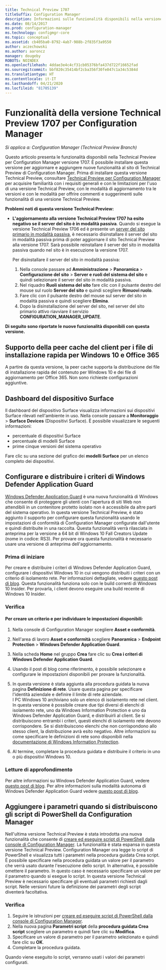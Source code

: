 ```yaml
---
title: Technical Preview 1707
titleSuffix: Configuration Manager
description: Informazioni sulle funzionalità disponibili nella versione Technical Preview 1707 per Configuration Manager.
ms.date: 08/14/2017
ms.prod: configuration-manager
ms.technology: configmgr-core
ms.topic: conceptual
ms.assetid: cb405ba0-8792-4ab7-988b-2f835f3a9550
author: aczechowski
ms.author: aaroncz
manager: dougeby
ROBOTS: NOINDEX
ms.openlocfilehash: 4ddae3e4c4cf31cb05376bfa437d722f16652fad
ms.sourcegitcommit: bbf820c35414bf2cba356f30fe047c1a34c5384d
ms.translationtype: HT
ms.contentlocale: it-IT
ms.lasthandoff: 04/21/2020
ms.locfileid: "81705139"
---
```

# <a name="capabilities-in-technical-preview-1707-for-configuration-manager"></a>Funzionalità della versione Technical Preview 1707 per Configuration Manager

*Si applica a: Configuration Manager (Technical Preview Branch)*

Questo articolo presenta le funzionalità disponibili nella Technical Preview per Configuration Manager versione 1707. È possibile installare questa versione per aggiornare e aggiungere nuove funzionalità al sito di Technical Preview di Configuration Manager. Prima di installare questa versione Technical Preview, consultare [Technical Preview per Configuration Manager](../../core/get-started/technical-preview.md) per acquisire familiarità con i requisiti generali e con le limitazioni per l'uso di una versione Technical Preview, con le modalità di aggiornamento tra le versioni e con le modalità per offrire commenti e suggerimenti sulle funzionalità di una versione Technical Preview.     


<!--  Known Issues Template   
**Known Issues in this Technical Preview:**
-   **Issue Name**. Details
    Workaround details.
-->

**Problemi noti di questa versione Technical Preview:**
- **L'aggiornamento alla versione Technical Preview 1707 ha esito negativo se il server del sito è in modalità passiva**. Quando si esegue la versione Technical Preview 1706 ed è presente un [server del sito primario in modalità passiva](capabilities-in-technical-preview-1706.md#site-server-role-high-availability), è necessario disinstallare il server del sito in modalità passiva prima di poter aggiornare il sito Technical Preview alla versione 1707. Sarà possibile reinstallare il server del sito in modalità passiva quando nel sito è in esecuzione la versione 1707.

  Per disinstallare il server del sito in modalità passiva:
  1. Nella console passare ad **Amministrazione** > **Panoramica** > **Configurazione del sito** > **Server e ruoli del sistema del sito** e quindi selezionare il server del sito in modalità passiva.
  2. Nel riquadro **Ruoli sistema del sito** fare clic con il pulsante destro del mouse sul ruolo **Server del sito** e quindi scegliere **Rimuovi ruolo**.
  3. Fare clic con il pulsante destro del mouse sul server del sito in modalità passiva e quindi scegliere **Elimina**.
  4. Dopo la disinstallazione del server del sito, nel server del sito primario attivo riavviare il servizio **CONFIGURATION_MANAGER_UPDATE**.



**Di seguito sono riportate le nuove funzionalità disponibili con questa versione.**  

<!--  Rough Section Template
##  FEATURE

### Procedure 1
### Try it out!  
 Try to complete the following tasks and then send us **Feedback** from the **Home** tab of the Ribbon to let us know how it worked:
 -  Task 1
 -  Task 2              
-->

## <a name="client-peer-cache-support-for-express-installation-files-for-windows-10-and-office-365"></a>Supporto della peer cache del client per i file di installazione rapida per Windows 10 e Office 365
<!-- 1352486 -->
A partire da questa versione, la peer cache supporta la distribuzione dei file di installazione rapida del contenuto per Windows 10 e dei file di aggiornamento per Office 365. Non sono richieste configurazioni aggiuntive.

## <a name="surface-device-dashboard"></a>Dashboard del dispositivo Surface
<!--1355788-->
Il dashboard del dispositivo Surface visualizza informazioni sui dispositivi Surface rilevati nell'ambiente in uso. Nella console passare a **Monitoraggio** > **Surface Devices** (Dispositivi Surface). È possibile visualizzare le seguenti informazioni:
- percentuale di dispositivi Surface
- percentuale di modelli Surface
- prime cinque versioni del sistema operativo

Fare clic su una sezione del grafico dei **modelli Surface** per un elenco completo dei dispositivi.  

## <a name="configure-and-deploy-windows-defender-application-guard-policies"></a>Configurare e distribuire i criteri di Windows Defender Application Guard
<!-- 1351960 -->

[Windows Defender Application Guard](https://blogs.windows.com/msedgedev/2016/09/27/application-guard-microsoft-edge/#XLxEbcpkuKcFebrw.97) è una nuova funzionalità di Windows che consente di proteggere gli utenti con l'apertura di siti Web non attendibili in un contenitore protetto isolato non è accessibile da altre parti del sistema operativo. In questa versione Technical Preview, è stato aggiunto il supporto per configurare questa funzionalità usando le impostazioni di conformità di Configuration Manager configurate dall'utente e quindi distribuite in una raccolta. Questa funzionalità verrà rilasciata in anteprima per la versione a 64 bit di Windows 10 Fall Creators Update (nome in codice: RS3). Per provare ora questa funzionalità è necessario usare una versione di anteprima dell'aggiornamento.

### <a name="before-you-start"></a>Prima di iniziare

Per creare e distribuire i criteri di Windows Defender Application Guard, configurare i dispositivi Windows 10 in cui vengono distribuiti i criteri con un criterio di isolamento rete. Per informazioni dettagliate, vedere [questo post di blog](https://blogs.windows.com/msedgedev/2016/09/27/application-guard-microsoft-edge/#BmJGKPfSjHHzsMmI.97). Questa funzionalità funziona solo con le build correnti di Windows 10 Insider. Per provarla, i client devono eseguire una build recente di Windows 10 Insider.

### <a name="try-it-out"></a>Verifica

#### <a name="to-create-a-policy-and-to-browse-the-available-settings"></a>Per creare un criterio e per individuare le impostazioni disponibili:

1. Nella console di Configuration Manager scegliere **Asset e conformità**.
2. Nell'area di lavoro **Asset e conformità** scegliere **Panoramica** > **Endpoint Protection** > **Windows Defender Application Guard**.
3. Nella scheda **Home** nel gruppo **Crea** fare clic su **Crea i criteri di Windows Defender Application Guard**.
4. Usando il post di blog come riferimento, è possibile selezionare e configurare le impostazioni disponibili per provare la funzionalità.
5. In questa versione è stata aggiunta alla procedura guidata la nuova pagina **Definizione di rete**. Usare questa pagina per specificare l'identità aziendale e definire il limite di rete aziendale.<br>I PC Windows 10 archiviano solo un elenco di isolamento rete nel client. In questa versione è possibile creare due tipi diversi di elenchi di isolamento rete, uno da Windows Information Protection e uno da Windows Defender Application Guard, e distribuirli al client. Se si distribuiscono entrambi i criteri, questi elenchi di isolamento rete devono corrispondere. Se si distribuiscono elenchi che non corrispondono allo stesso client, la distribuzione avrà esito negativo.
Altre informazioni su come specificare le definizioni di rete sono disponibili nella [documentazione di Windows Information Protection](https://docs.microsoft.com/windows/security/information-protection/windows-information-protection/create-wip-policy-using-configmgr).

6. Al termine, completare la procedura guidata e distribuire il criterio in uno o più dispositivi Windows 10.

### <a name="further-reading"></a>Letture di approfondimento
Per altre informazioni su Windows Defender Application Guard, vedere [questo post di blog](https://blogs.windows.com/msedgedev/2016/09/27/application-guard-microsoft-edge/#BmJGKPfSjHHzsMmI.97). Per altre informazioni sulla modalità autonoma di Windows Defender Application Guard vedere [questo post di blog](https://techcommunity.microsoft.com/t5/Windows-Insider-Program/Windows-Defender-Application-Guard-Standalone-mode/td-p/66903).

## <a name="add-parameters-when-you-deploy-powershell-scripts-from-configuration-manager"></a>Aggiungere i parametri quando si distribuiscono gli script di PowerShell da Configuration Manager

<!-- 1236459 --->

Nell'ultima versione Technical Preview è stata introdotta una nuova funzionalità che consente di [creare ed eseguire script di PowerShell dalla console di Configuration Manager](capabilities-in-technical-preview-1706.md#create-and-run-powershell-scripts-from-the-configuration-manager-console).
La funzionalità è stata espansa in questa versione Technical Preview. Configuration Manager ora legge lo script di PowerShell e visualizza tutti i parametri nella procedura guidata Crea script. È possibile specificare nella procedura guidata un valore per il parametro che verrà usato durante l'esecuzione dello script. In alternativa, è possibile omettere il parametro. In questo caso è necessario specificare un valore per il parametro quando si esegue lo script.
In questa versione Technical Preview è necessario specificare gli eventuali parametri richiesti dagli script. Nelle versioni future la definizione dei parametri degli script diventerà facoltativa.

### <a name="try-it-out"></a>Verifica

1. Seguire le istruzioni per [creare ed eseguire script di PowerShell dalla console di Configuration Manager](capabilities-in-technical-preview-1706.md#create-and-run-powershell-scripts-from-the-configuration-manager-console).
2. Nella nuova pagina **Parametri script** della **procedura guidata Crea script** scegliere un parametro e quindi fare clic su **Modifica**.
3. Specificare un valore di parametro per il parametro selezionato e quindi fare clic su **OK**.
4. Completare la procedura guidata.

Quando viene eseguito lo script, verranno usati i valori dei parametri configurati.
